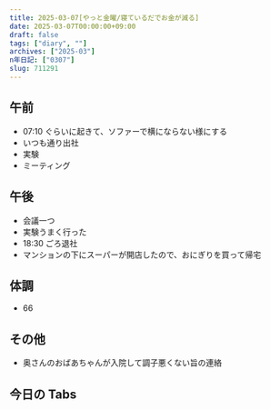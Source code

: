 ```yaml
---
title: 2025-03-07[やっと金曜/寝ているだでお金が減る]
date: 2025-03-07T00:00:00+09:00
draft: false
tags: ["diary", ""]
archives: ["2025-03"]
n年日記: ["0307"]
slug: 711291
---
```


## 午前

- 07:10 ぐらいに起きて、ソファーで横にならない様にする
- いつも通り出社
- 実験
- ミーティング

## 午後

- 会議一つ
- 実験うまく行った
- 18:30 ごろ退社
- マンションの下にスーパーが開店したので、おにぎりを買って帰宅

## 体調

- 66

## その他

- 奥さんのおばあちゃんが入院して調子悪くない旨の連絡

## 今日の Tabs
